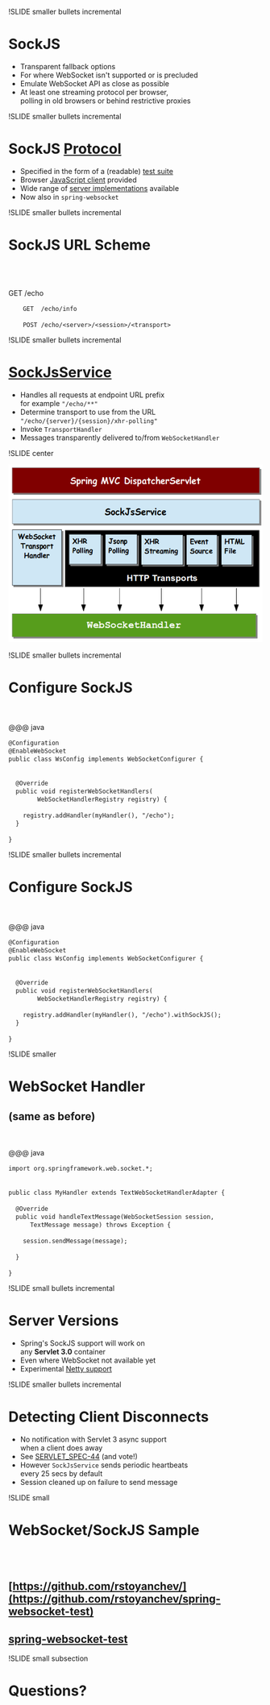 
!SLIDE smaller bullets incremental
# SockJS

* Transparent fallback options
* For where WebSocket isn't supported or is precluded
* Emulate WebSocket API as close as possible
* At least one streaming protocol per browser,<br>polling in old browsers or behind restrictive proxies

!SLIDE smaller bullets incremental
# SockJS [Protocol](https://github.com/sockjs/sockjs-protocol)

* Specified in the form of a (readable) [test suite](http://sockjs.github.io/sockjs-protocol/sockjs-protocol-0.3.3.html)
* Browser [JavaScript client](https://github.com/sockjs/sockjs-client) provided
* Wide range of [server implementations](https://github.com/sockjs/sockjs-client) available
* Now also in `spring-websocket`

!SLIDE smaller bullets incremental
# SockJS URL Scheme
<br><br><br>
        GET  /echo

        GET  /echo/info

        POST /echo/<server>/<session>/<transport>


!SLIDE smaller bullets incremental
# [SockJsService](https://github.com/SpringSource/spring-framework/blob/master/spring-websocket/src/main/java/org/springframework/web/socket/sockjs/SockJsService.java)

* Handles all requests at endpoint URL prefix<br>for example `"/echo/**"`
* Determine transport to use from the URL<br>`"/echo/{server}/{session}/xhr-polling"`
* Invoke `TransportHandler`
* Messages transparently delivered to/from `WebSocketHandler`

!SLIDE center

![Diagram with SockJS Service](sockjs.png)

!SLIDE smaller bullets incremental
# Configure SockJS
<br><br>
    @@@ java

    @Configuration
    @EnableWebSocket
    public class WsConfig implements WebSocketConfigurer {


      @Override
      public void registerWebSocketHandlers(
            WebSocketHandlerRegistry registry) {

        registry.addHandler(myHandler(), "/echo");
      }

    }

!SLIDE smaller bullets incremental
# Configure SockJS
<br><br>
    @@@ java

    @Configuration
    @EnableWebSocket
    public class WsConfig implements WebSocketConfigurer {


      @Override
      public void registerWebSocketHandlers(
            WebSocketHandlerRegistry registry) {

        registry.addHandler(myHandler(), "/echo").withSockJS();
      }

    }

!SLIDE smaller
# WebSocket Handler
## (same as before)

<br><br>
    @@@ java

    import org.springframework.web.socket.*;


    public class MyHandler extends TextWebSocketHandlerAdapter {

      @Override
      public void handleTextMessage(WebSocketSession session,
          TextMessage message) throws Exception {

        session.sendMessage(message);

      }

    }

!SLIDE small bullets incremental
# Server Versions

* Spring's SockJS support will work on<br>any __Servlet 3.0__ container
* Even where WebSocket not available yet
* Experimental [Netty support](https://github.com/wilkinsona/spring-websocket-netty-test)

!SLIDE smaller bullets incremental
# Detecting Client Disconnects

* No notification with Servlet 3 async support<br>when a client does away
* See [SERVLET_SPEC-44](https://java.net/jira/browse/SERVLET_SPEC-44) (and vote!)
* However `SockJsService` sends periodic heartbeats<br>every 25 secs by default
* Session cleaned up on failure to send message


!SLIDE small
# WebSocket/SockJS Sample
<br><br>
## [https://github.com/rstoyanchev/](https://github.com/rstoyanchev/spring-websocket-test)
## [spring-websocket-test](https://github.com/rstoyanchev/spring-websocket-test)

!SLIDE small subsection
# Questions?

